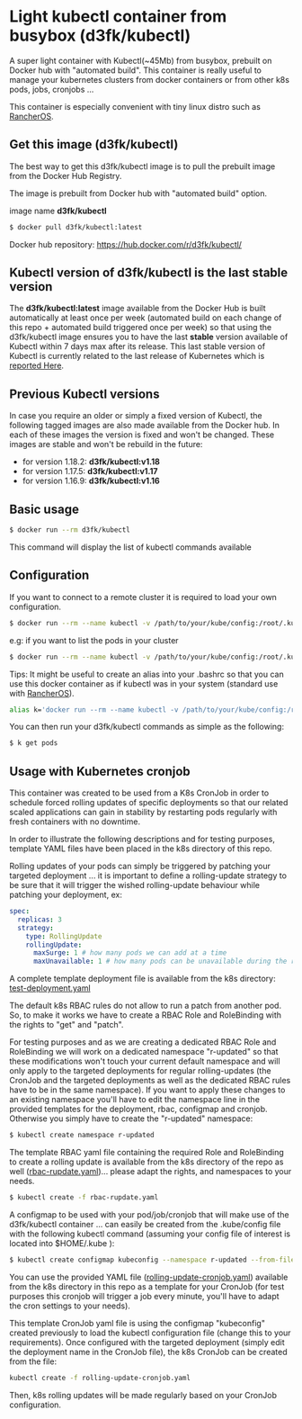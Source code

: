 # Light kubectl container from busybox (d3fk/kubectl)
A super light container with Kubectl(~45Mb) from busybox, prebuilt on Docker hub with "automated build". This container is really useful to manage your kubernetes clusters from docker containers or from other k8s pods, jobs, cronjobs ... 

This container is especially convenient with tiny linux distro such as [RancherOS](https://github.com/rancher/os/).

## Get this image (d3fk/kubectl)
The best way to get this d3fk/kubectl image is to pull the prebuilt image from the Docker Hub Registry.

The image is prebuilt from Docker hub with "automated build" option.

image name **d3fk/kubectl**
```sh
$ docker pull d3fk/kubectl:latest
```
Docker hub repository: https://hub.docker.com/r/d3fk/kubectl/

## Kubectl version of d3fk/kubectl is the last stable version

The **d3fk/kubectl:latest** image available from the Docker Hub is built automatically at least once per week (automated build on each change of this repo + automated build triggered once per week) so that using the d3fk/kubectl image ensures you to have the last **stable** version available of Kubectl within 7 days max after its release. This last stable version of Kubectl is currently related to the last release of Kubernetes which is [reported Here](https://storage.googleapis.com/kubernetes-release/release/stable.txt).

## Previous Kubectl versions 
In case you require an older or simply a fixed version of Kubectl, the following tagged images are also made available from the Docker hub. In each of these images the version is fixed and won't be changed. These images are stable and won't be rebuild in the future:
* for version 1.18.2: **d3fk/kubectl:v1.18**
* for version 1.17.5: **d3fk/kubectl:v1.17**
* for version 1.16.9: **d3fk/kubectl:v1.16**

## Basic usage
```sh
$ docker run --rm d3fk/kubectl
```
This command will display the list of kubectl commands available

## Configuration
If you want to connect to a remote cluster it is required to load your own configuration.
```sh
$ docker run --rm --name kubectl -v /path/to/your/kube/config:/root/.kube/config d3fk/kubectl
```

e.g: if you want to list the pods in your cluster 
```sh
$ docker run --rm --name kubectl -v /path/to/your/kube/config:/root/.kube/config d3fk/kubectl get pods
```

Tips:
It might be useful to create an alias into your .bashrc so that you can use this docker container as if kubectl was in your system (standard use with [RancherOS](https://github.com/rancher/os/)).
```sh
alias k='docker run --rm --name kubectl -v /path/to/your/kube/config:/root/.kube/config d3fk/kubectl'
```
You can then run your d3fk/kubectl commands as simple as the following:
```sh
$ k get pods
```

## Usage with Kubernetes cronjob
This container was created to be used from a K8s CronJob in order to schedule forced rolling updates of specific deployments so that our related scaled applications can gain in stability by restarting pods regularly with fresh containers with no downtime.

In order to illustrate the following descriptions and for testing purposes, template YAML files have been placed in the k8s directory of this repo.

Rolling updates of your pods can simply be triggered by patching your targeted deployment ... it is important to define a rolling-update strategy to be sure that it will trigger the wished rolling-update behaviour while patching your deployment, ex:
```yaml
spec:
  replicas: 3
  strategy:
    type: RollingUpdate
    rollingUpdate:
      maxSurge: 1 # how many pods we can add at a time
      maxUnavailable: 1 # how many pods can be unavailable during the rolling update
```
A complete template deployment file is available from the k8s directory: [test-deployment.yaml](https://github.com/Angatar/kubectl-from-busybox/blob/master/k8s/test-deployment.yaml)

The default k8s RBAC rules do not allow to run a patch from another pod. So, to make it works we have to create a RBAC Role and RoleBinding with the rights to "get" and "patch". 

For testing purposes and as we are creating a dedicated RBAC Role and RoleBinding we will work on a dedicated namespace "r-updated" so that these modifications won't touch your current default namespace and will only apply to the targeted deployments for regular rolling-updates (the CronJob and the targeted deployments as well as the dedicated RBAC rules have to be in the same namespace). If you want to apply these changes to an existing namespace you'll have to edit the namespace line in the provided templates for the deployment, rbac, configmap and cronjob. Otherwise you simply have to create the "r-updated" namespace:  

```sh
$ kubectl create namespace r-updated
```
The template RBAC yaml file containing the required Role and RoleBinding to create a rolling update is available from the k8s directory of the repo as well ([rbac-rupdate.yaml](https://github.com/Angatar/kubectl-from-busybox/blob/master/k8s/rbac-rupdate.yaml))... please adapt the rights, and namespaces to your needs.

```sh
$ kubectl create -f rbac-rupdate.yaml
```
A configmap to be used with your pod/job/cronjob that will make use of the d3fk/kubectl container ... can easily be created from the .kube/config file with the following kubectl command (assuming your config file of interest is located into $HOME/.kube ):

```sh
$ kubectl create configmap kubeconfig --namespace r-updated --from-file $HOME/.kube
```
    
You can use the provided YAML file ([rolling-update-cronjob.yaml](https://github.com/Angatar/kubectl-from-busybox/blob/master/k8s/rolling-update-cronjob.yaml)) available from the k8s directory in this repo as a template for your CronJob (for test purposes this cronjob will trigger a job every minute, you'll have to adapt the cron settings to your needs).

This template CronJob yaml file is using the configmap "kubeconfig" created previously to load the kubectl configuration file (change this to your requirements). Once configured with the targeted deployment (simply edit the deployment name in the CronJob file), the k8s CronJob can be created from the file:
```sh
kubectl create -f rolling-update-cronjob.yaml
```
Then, k8s rolling updates will be made regularly based on your CronJob configuration.
